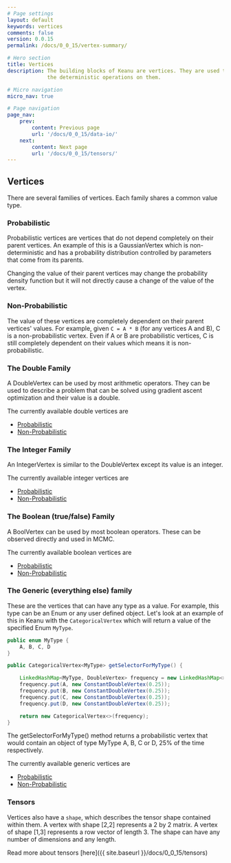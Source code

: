 ```yaml
---
# Page settings
layout: default
keywords: vertices
comments: false
version: 0.0.15
permalink: /docs/0_0_15/vertex-summary/

# Hero section
title: Vertices
description: The building blocks of Keanu are vertices. They are used to describe random variables and 
             the deterministic operations on them.

# Micro navigation
micro_nav: true

# Page navigation
page_nav:
    prev:
        content: Previous page
        url: '/docs/0_0_15/data-io/'
    next:
        content: Next page
        url: '/docs/0_0_15/tensors/'
---
```


## Vertices

There are several families of vertices. Each family shares a common value type.

### Probabilistic

Probabilistic vertices are vertices that do not depend completely on their parent vertices. An example
of this is a GaussianVertex which is non-deterministic and has a probability distribution controlled by 
parameters that come from its parents.

Changing the value of their parent vertices may change the probability density function but it 
will not directly cause a change of the value of the vertex.

### Non-Probabilistic

The value of these vertices are completely dependent on their parent vertices' values. For example,
given `C = A * B` (for any vertices A and B), C is a non-probabilistic vertex. Even if A or B are probabilistic 
vertices, C is still completely dependent on their values which means it is non-probabilistic.
### The Double Family

A DoubleVertex can be used by most arithmetic operators. They can be used to describe a problem
that can be solved using gradient ascent optimization and their value is a double.

The currently available double vertices are
- [Probabilistic](https://static.javadoc.io/io.improbable/keanu/0.0.15/io/improbable/keanu/vertices/dbl/probabilistic/package-summary.html)
- [Non-Probabilistic](https://static.javadoc.io/io.improbable/keanu/0.0.15/io/improbable/keanu/vertices/dbl/nonprobabilistic/package-summary.html)

### The Integer Family

An IntegerVertex is similar to the DoubleVertex except its value is an integer.

The currently available integer vertices are
- [Probabilistic](https://static.javadoc.io/io.improbable/keanu/0.0.15/io/improbable/keanu/vertices/intgr/probabilistic/package-summary.html)
- [Non-Probabilistic](https://static.javadoc.io/io.improbable/keanu/0.0.15/io/improbable/keanu/vertices/intgr/nonprobabilistic/package-summary.html)

### The Boolean (true/false) Family

A BoolVertex can be used by most boolean operators. These can be observed directly and used in MCMC.

The currently available boolean vertices are
- [Probabilistic](https://static.javadoc.io/io.improbable/keanu/0.0.15/io/improbable/keanu/vertices/bool/probabilistic/package-summary.html)
- [Non-Probabilistic](https://static.javadoc.io/io.improbable/keanu/0.0.15/io/improbable/keanu/vertices/bool/nonprobabilistic/package-summary.html)

### The Generic (everything else) family

These are the vertices that can have any type as a value. For example, this type can be an Enum or any user defined object.
Let's look at an example of this in Keanu with the `CategoricalVertex` which will return a value of the specified Enum `MyType`.

```java
public enum MyType {
    A, B, C, D
}

public CategoricalVertex<MyType> getSelectorForMyType() {

    LinkedHashMap<MyType, DoubleVertex> frequency = new LinkedHashMap<>();
    frequency.put(A, new ConstantDoubleVertex(0.25));
    frequency.put(B, new ConstantDoubleVertex(0.25));
    frequency.put(C, new ConstantDoubleVertex(0.25));
    frequency.put(D, new ConstantDoubleVertex(0.25));

    return new CategoricalVertex<>(frequency);
}
```

The getSelectorForMyType() method returns a probabilistic vertex that would contain an 
object of type MyType A, B, C or D, 25% of the time respectively.

The currently available generic vertices are
- [Probabilistic](https://static.javadoc.io/io.improbable/keanu/0.0.15/io/improbable/keanu/vertices/generic/probabilistic/package-summary.html)
- [Non-Probabilistic](https://static.javadoc.io/io.improbable/keanu/0.0.15/io/improbable/keanu/vertices/generic/nonprobabilistic/package-frame.html)


### Tensors

Vertices also have a `shape`, which describes the tensor shape contained within them. A vertex with shape
[2,2] represents a 2 by 2 matrix. A vertex of shape [1,3] represents a row vector of length 3. The shape
can have any number of dimensions and any length.

Read more about tensors [here]({{ site.baseurl }}/docs/0_0_15/tensors) 
